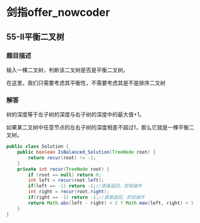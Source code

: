 # 剑指offer_nowcoder

## 55-II平衡二叉树

### 题目描述

输入一棵二叉树，判断该二叉树是否是平衡二叉树。

在这里，我们只需要考虑其平衡性，不需要考虑其是不是排序二叉树

### 解答

树的深度等于左子树的深度与右子树的深度中的最大值+1。

如果某二叉树中任意节点的左右子树的深度相差不超过1，那么它就是一棵平衡二叉树。

```java
public class Solution {
    public boolean IsBalanced_Solution(TreeNode root) {
        return recur(root) != -1;
    }
    private int recur(TreeNode root) {
        if (root == null) return 0;
        int left = recur(root.left);
        if(left == -1) return -1;//直接返回，剪枝操作
        int right = recur(root.right);
        if(right == -1) return -1;//直接返回，剪枝操作
        return Math.abs(left - right) < 2 ? Math.max(left, right) + 1 : -1;
    }
}
```
